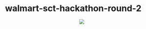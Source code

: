 # walmart-sct-hackathon-round-2
<p align="center">
    <img src="images/mLwuiLFkCN9CqrNvdYLwEB-1200-80.png">
</p>
